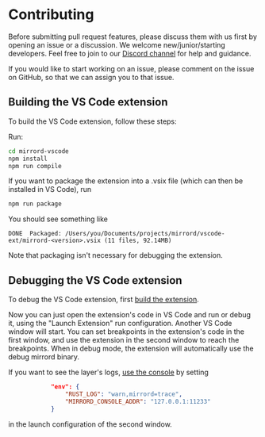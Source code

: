 # Contributing

Before submitting pull request features, please discuss them with us first by opening an issue or a discussion.
We welcome new/junior/starting developers. Feel free to join to our [Discord channel](https://discord.gg/metalbear) for help and guidance.

If you would like to start working on an issue, please comment on the issue on GitHub, so that we can assign you to that
issue.

## Building the VS Code extension

To build the VS Code extension, follow these steps:

Run:
```bash
cd mirrord-vscode
npm install
npm run compile
```

If you want to package the extension into a .vsix file (which can then be installed in VS Code), run
```bash
npm run package
```

You should see something like
```text
DONE  Packaged: /Users/you/Documents/projects/mirrord/vscode-ext/mirrord-<version>.vsix (11 files, 92.14MB)
```

Note that packaging isn't necessary for debugging the extension.

## Debugging the VS Code extension
To debug the VS Code extension, first [build the extension](#building-the-vs-code-extension).

Now you can just open the extension's code in VS Code and run or debug it, using the "Launch Extension" run configuration. Another VS Code window will start. You can set breakpoints
in the extension's code in the first window, and use the extension in the second window to reach the breakpoints.
When in debug mode, the extension will automatically use the debug mirrord binary.

If you want to see the layer's logs, [use the console](#mirrord-console) by setting
```json
            "env": {
                "RUST_LOG": "warn,mirrord=trace",
                "MIRRORD_CONSOLE_ADDR": "127.0.0.1:11233"
            }

```
in the launch configuration of the second window.